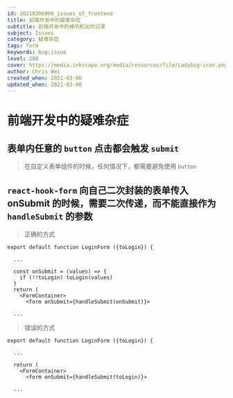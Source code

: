 ```yaml
---
id: 20210306000_issues_of_frontend
title: 前端开发中的疑难杂症
subtitle: 前端开发中的掉坑和出坑记录
subject: Issues
category: 疑难杂症
tags: form
keywords: bug;issue
level: 200
cover: https://media.inkscape.org/media/resources/file/Ladybug-icon.png
author: Chris Wei
created_when: 2021-03-06
updated_when: 2021-03-06
---
```


# 前端开发中的疑难杂症

## 表单内任意的 `button` 点击都会触发 `submit`

> 在自定义表单组件的时候，任何情况下，都需要避免使用 `button`

## `react-hook-form` 向自己二次封装的表单传入 onSubmit 的时候，需要二次传递，而不能直接作为 `handleSubmit` 的参数

> 正确的方式

```
export default function LoginForm ({toLogin}) {

  ...

  const onSubmit = (values) => {
    if (!!toLogin) toLogin(values)
  }
  return (
    <FormContainer>
      <form onSubmit={handleSubmit(onSubmit)}>
  
  ...

```

> 错误的方式

```
export default function LoginForm ({toLogin}) {

  ...

  return (
    <FormContainer>
      <form onSubmit={handleSubmit(toLogin)}>
  
  ...
```
